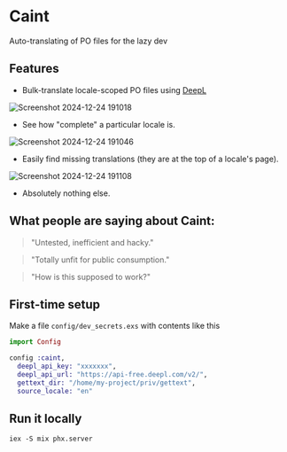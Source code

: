 # Caint

Auto-translating of PO files for the lazy dev

## Features

- Bulk-translate locale-scoped PO files using [DeepL](https://developers.deepl.com/docs/api-reference/translate) 

![Screenshot 2024-12-24 191018](https://github.com/user-attachments/assets/12ea5a7a-0ae3-4a8a-8ec8-a1e65eee3902)

- See how "complete" a particular locale is.

![Screenshot 2024-12-24 191046](https://github.com/user-attachments/assets/bfae84fe-18cc-45dc-917e-8a49c0f4de37)

- Easily find missing translations (they are at the top of a locale's page).

![Screenshot 2024-12-24 191108](https://github.com/user-attachments/assets/36007341-b814-4645-9dec-08506aadde20)

- Absolutely nothing else.

## What people are saying about Caint: 

> "Untested, inefficient and hacky."

> "Totally unfit for public consumption."

> "How is this supposed to work?"

## First-time setup

Make a file `config/dev_secrets.exs` with contents like this

```elixir
import Config

config :caint,
  deepl_api_key: "xxxxxxx",
  deepl_api_url: "https://api-free.deepl.com/v2/",
  gettext_dir: "/home/my-project/priv/gettext",
  source_locale: "en"
```

## Run it locally

```
iex -S mix phx.server
```
